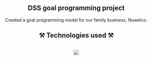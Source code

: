 <h2 align="center">DSS goal programming project</h2>
<div align="center">
Created a goal programming model for our family business, Nuwelco.
</div>
<h2 align="center">⚒️ Technologies used ⚒️</h2>
<br/>
<div align="center">
    <img src="https://skillicons.dev/icons?i=latex,vscode" />   
</div>
